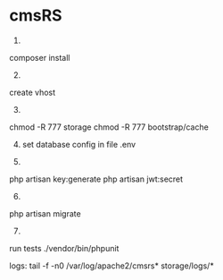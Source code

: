 # cmsRS


1.
composer install


2.
create vhost


3.
chmod -R 777 storage
chmod -R 777 bootstrap/cache


4. set database config in file .env


5.
php artisan key:generate
php artisan jwt:secret


6.
php artisan migrate


7.
run tests
./vendor/bin/phpunit


logs:
tail -f -n0 /var/log/apache2/cmsrs* storage/logs/*



